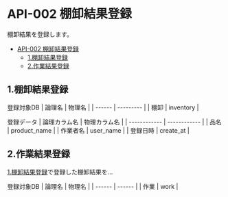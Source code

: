 # API-002 棚卸結果登録

棚卸結果を登録します。

- [API-002 棚卸結果登録](#api-002-棚卸結果登録)
  - [1.棚卸結果登録](#1棚卸結果登録)
  - [2.作業結果登録](#2作業結果登録)

## 1.棚卸結果登録

登録対象DB
| 論理名 |  物理名   |
| ------ | --------- |
| 棚卸   | inventory |

登録データ
| 論理カラム名 | 物理カラム名 |
| ------------ | ------------ |
| 品名         | product_name |
| 作業者名     | user_name    |
| 登録日時     | create_at    |

## 2.作業結果登録

[1.棚卸結果登録](#1棚卸結果登録)で登録した棚卸結果を…

登録対象DB
| 論理名 | 物理名 |
| ------ | ------ |
| 作業   | work   |